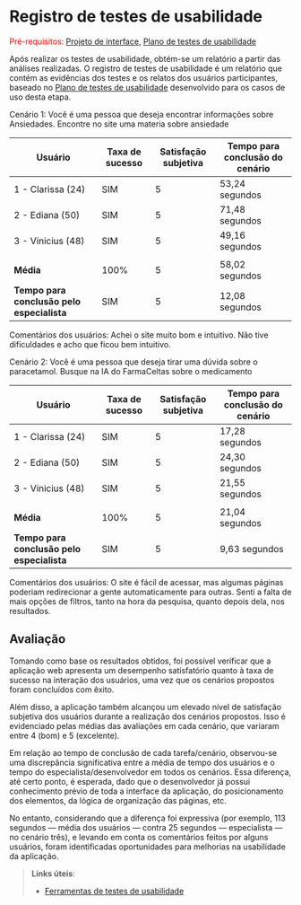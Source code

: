 # Registro de testes de usabilidade

<span style="color:red">Pré-requisitos: <a href="05-Projeto-interface.md"> Projeto de interface</a></span>, <a href="10-Plano-testes-usabilidade.md"> Plano de testes de usabilidade</a>

Após realizar os testes de usabilidade, obtém-se um relatório a partir das análises realizadas. O registro de testes de usabilidade é um relatório que contém as evidências dos testes e os relatos dos usuários participantes, baseado no <a href="10-Plano-testes-usabilidade.md"> Plano de testes de usabilidade</a> desenvolvido para os casos de uso desta etapa.

Cenário 1: Você é uma pessoa que deseja encontrar informações sobre Ansiedades. Encontre no site uma materia sobre ansiedade

| Usuário | Taxa de sucesso | Satisfação subjetiva | Tempo para conclusão do cenário |
|---------|-----------------|----------------------|---------------------------------|
| 1 - Clarissa (24)     | SIM             | 5                    | 53,24 segundos                  |
| 2 - Ediana (50)       | SIM             | 5                    |  71,48 segundos                  |
| 3 - Vinicius (48)    | SIM             | 5                    | 49,16 segundos                  |
|  |  |  |  |
| **Média**     | 100%           | 5                | 58,02 segundos                           |
| **Tempo para conclusão pelo especialista** | SIM | 5 | 12,08 segundos |


Comentários dos usuários: Achei o site muito bom e intuitivo. Não tive dificuldades e acho que ficou bem intuitivo.


Cenário 2: Você é uma pessoa que deseja tirar uma dúvida sobre o paracetamol. Busque na IA do FarmaCeltas sobre o medicamento

| Usuário | Taxa de sucesso | Satisfação subjetiva | Tempo para conclusão do cenário |
|---------|-----------------|----------------------|---------------------------------|
| 1 - Clarissa (24)      | SIM             | 5                    | 17,28 segundos                          |
| 2 - Ediana (50)   | SIM             | 5                    | 24,30 segundos                          |
| 3 - Vinicius (48)      | SIM             | 5                    | 21,55 segundos                          |
|  |  |  |  |
| **Média**     | 100%           | 5                | 21,04 segundos                           |
| **Tempo para conclusão pelo especialista** | SIM | 5 | 9,63 segundos |

Comentários dos usuários: O site é fácil de acessar, mas algumas páginas poderiam  redirecionar a gente automaticamente para outras. Senti a falta de mais opções de filtros,  tanto na hora da pesquisa, quanto depois dela, nos resultados.



## Avaliação 

Tomando como base os resultados obtidos, foi possível verificar que a aplicação web apresenta um desempenho satisfatório quanto à taxa de sucesso na interação dos usuários, uma vez que os cenários propostos foram concluídos com êxito.

Além disso, a aplicação também alcançou um elevado nível de satisfação subjetiva dos usuários durante a realização dos cenários propostos. Isso é evidenciado pelas médias das avaliações em cada cenário, que variaram entre 4 (bom) e 5 (excelente).

Em relação ao tempo de conclusão de cada tarefa/cenário, observou-se uma discrepância significativa entre a média de tempo dos usuários e o tempo do especialista/desenvolvedor em todos os cenários. Essa diferença, até certo ponto, é esperada, dado que o desenvolvedor já possui conhecimento prévio de toda a interface da aplicação, do posicionamento dos elementos, da lógica de organização das páginas, etc.

No entanto, considerando que a diferença foi expressiva (por exemplo, 113 segundos — média dos usuários — contra 25 segundos — especialista — no cenário três), e levando em conta os comentários feitos por alguns usuários, foram identificadas oportunidades para melhorias na usabilidade da aplicação.

> **Links úteis**:
> - [Ferramentas de testes de usabilidade](https://www.usability.gov/how-to-and-tools/resources/templates.html)
